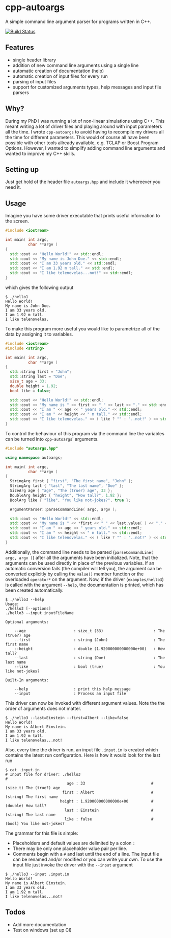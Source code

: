 # cpp-autoargs

A simple command line argument parser for programs written in C++.


[![Build Status](https://travis-ci.org/ToniBig/cpp-autoargs.svg?branch=master)](https://travis-ci.org/ToniBig/cpp-autoargs)

## Features

+ single header library
+ addition of new command line arguments using a single line 
+ automatic creation of documentation (help)
+ automatic creation of input files for every run
+ parsing of input files
+ support for customized arguments types, help messages and input file parsers

## Why?

During my PhD I was running a lot of non-linear simulations using C++. This meant writing a lot of driver files and playing around with input parameters all the time. I wrote `cpp-autoargs` to avoid having to recompile my drivers all the time for different parameters. This would of course all have been possible with other tools allready available, e.g. TCLAP or Boost Program Options. However, I wanted to simplify adding command line arguments and wanted to improve my C++ skills.

## Setting up

Just get hold of the header file `autoargs.hpp` and include it whereever you need it.

## Usage

Imagine you have some driver executable that prints useful information to the screen.
```c++
#include <iostream>

int main( int argc,
          char **argv )
{
  std::cout << "Hello World!" << std::endl;
  std::cout << "My name is John Doe." << std::endl;
  std::cout << "I am 33 years old." << std::endl;
  std::cout << "I am 1.92 m tall." << std::endl;
  std::cout << "I like telenovelas...not!" << std::endl;
}
```
which gives the following output
```
$ ./hello1
Hello World!
My name is John Doe.
I am 33 years old.
I am 1.92 m tall.
I like telenovelas.
```
To make this program more useful you would like to parametrize all of the data by assigning it to variables.
```c++
#include <iostream>
#include <string>

int main( int argc,
          char **argv )
{
  std::string first = "John";
  std::string last = "Doe";
  size_t age = 33;
  double height = 1.92;
  bool like = false;

  std::cout << "Hello World!" << std::endl;
  std::cout << "My name is " << first << " " << last << "." << std::endl;
  std::cout << "I am " << age << " years old." << std::endl;
  std::cout << "I am " << height << " m tall." << std::endl;
  std::cout << "I like telenovelas." << ( like ? "" : "..not!" ) << std::endl;
}
```
To control the behaviour of this program via the command line the variables can be turned into `cpp-autoargs`' arguments.
```c++
#include "autoargs.hpp"

using namespace autoargs;

int main( int argc,
          char **argv )
{
  StringArg first { "first", "The first name", "John" };
  StringArg last { "last", "The last name", "Doe" };
  SizeArg age { "age", "The (true?) age", 33 };
  DoubleArg height { "height", "How tall?", 1.92 };
  BoolArg like { "like", "You like not-jokes?", true };

  ArgumentParser::parseCommandLine( argc, argv );

  std::cout << "Hello World!" << std::endl;
  std::cout << "My name is " << *first << " " << last.value( ) << "." << std::endl;
  std::cout << "I am " << age << " years old." << std::endl;
  std::cout << "I am " << height << " m tall." << std::endl;
  std::cout << "I like telenovelas." << ( like ? "" : "..not!" ) << std::endl;
}
```
Additionally, the command line needs to be parsed (`parseCommandLine( argc, argv )`) after all the arguments have been initialized. Note, that the arguments can be used directly in place of the previous variables. If an automatic conversion fails (the compiler will tell you), the argument can be converted explicitly by calling the `value()` member function or the overloaded `operator*` on the argument.
Now, if the driver (`examples/hello3`) is called with the argument `--help`, the documentation is printed, which has been created automatically.
```
$ ./hello3 --help
Usage: 
./hello3 [--options]
./hello3 --input inputFileName

Optional arguments:

	--age                     : size_t (33)                      : The (true?) age
	--first                   : string (John)                    : The first name
	--height                  : double (1.920000000000000e+00)   : How tall?
	--last                    : string (Doe)                     : The last name
	--like                    : bool (true)                      : You like not-jokes?

Built-In arguments:

	--help                    : print this help message
	--input                   : Process an input file

```
This driver can now be invoked with different argument values. Note the the order of arguments does not matter.
```
$ ./hello3 --last=Einstein --first=Albert --like=false
Hello World!
My name is Albert Einstein.
I am 33 years old.
I am 1.92 m tall.
I like telenovelas...not!
```
Also, every time the driver is run, an input file `.input.in` is created which contains the latest run configuration. Here is how it would look for the last run
```
$ cat .input.in 
# Input file for driver: ./hello3
# 
                           age : 33                             # (size_t) The (true?) age
                         first : Albert                         # (string) The first name
                        height : 1.920000000000000e+00          # (double) How tall?
                          last : Einstein                       # (string) The last name
                          like : false                          # (bool) You like not-jokes?
```
The grammar for this file is simple:
* Placeholders and default values are delimited by a colon `:`
* There may be only one placeholder value pair per line.
* Comments begin with a `#` and last until the end of a line.
The input file can be renamed and/or modified or you can write your own. To use the input file just invoke the driver with the `--input` argument
```
$ ./hello3 --input .input.in 
Hello World!
My name is Albert Einstein.
I am 33 years old.
I am 1.92 m tall.
I like telenovelas...not!
```

## Todos

* Add more documentation
* Test on windows (set up CI)
